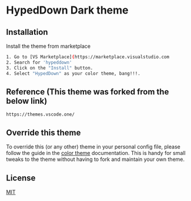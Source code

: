 # HypedDown Dark theme

## Installation

Install the theme from marketplace

```bash
1. Go to [VS Marketplace](https://marketplace.visualstudio.com
2. Search for 'hypeddown'
3. Click on the "Install" button.
4. Select "HypedDown" as your color theme, bang!!!.
```
## Reference (This theme was forked from the below link)
```
https://themes.vscode.one/
```

## Override this theme

To override this (or any other) theme in your personal config file, please follow the guide in the [color theme](https://code.visualstudio.com/api/extension-guides/color-theme) documentation. This is handy for small tweaks to the theme without having to fork and maintain your own theme. 

## License

[MIT](https://choosealicense.com/licenses/mit/)